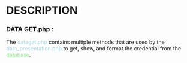 # DESCRIPTION

### DATA GET.php :

The <span style="color:#ADD8E6">dataget.php</span> contains multiple methods that are used by the <span style="color:#ADD8E6">data_presentation.php</span> to get, show, and format the credential from the <span style="color:#90EE90">database</span>.

